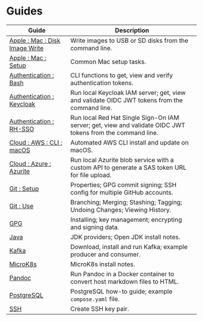# Guides

| Guide                                                                  | Description                                                                                                |
|------------------------------------------------------------------------|------------------------------------------------------------------------------------------------------------|
| [Apple : Mac : Disk Image Write](apple/mac/disk_image_write/README.md) | Write images to USB or SD disks from the command line.                                                     |
| [Apple : Mac : Setup](apple/mac/setup/README.md)                       | Common Mac setup tasks.                                                                                    |
| [Authentication : Bash](authentication/bash/README.md)                 | CLI functions to get, view and verify authentication tokens.                                               |
| [Authentication : Keycloak](authentication/keycloak/README.md)         | Run local Keycloak IAM server; get, view and validate OIDC JWT tokens from the command line.               |
| [Authentication : RH-SSO](authentication/rh-sso/README.md)             | Run local Red Hat Single Sign-On IAM server; get, view and validate OIDC JWT tokens from the command line. |
| [Cloud : AWS : CLI : macOS](cloud/aws/cli/macOS/README.md)             | Automated AWS CLI install and update on macOS.                                                             |
| [Cloud : Azure : Azurite](cloud/azure/azurite/README.md)               | Run local Azurite blob service with a custom API to generate a SAS token URL for file upload.              |
| [Git : Setup](git/setup/README.md)                                     | Properties; GPG commit signing; SSH config for multiple GitHub accounts.                                   |
| [Git : Use](git/use/README.md)                                         | Branching; Merging; Stashing; Tagging; Undoing Changes; Viewing History.                                   |
| [GPG](gpg/README.md)                                                   | Installing; key management; encrypting and signing data.                                                   |
| [Java](java/README.md)                                                 | JDK providers; Open JDK install notes.                                                                     |
| [Kafka](kafka/README.md)                                               | Download, install and run Kafka; example producer and consumer.                                            |
| [MicroK8s](kubernetes/microk8s/README.md)                              | MicroK8s install notes.                                                                                    |
| [Pandoc](pandoc/README.md)                                             | Run Pandoc in a Docker container to convert host markdown files to HTML.                                   |
| [PostgreSQL](postgres/README.md)                                       | PostgreSQL how-to guide; example `compose.yaml` file.                                                      |
| [SSH](ssh/README.md)                                                   | Create SSH key pair.                                                                                       |
